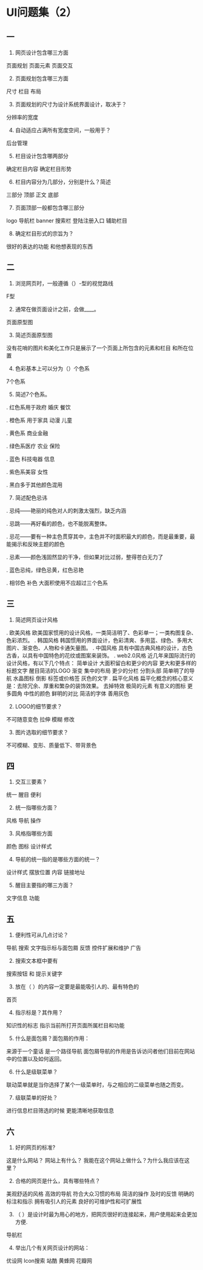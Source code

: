 # UI问题集（2）

## 一

1. 网页设计包含哪三方面

页面规划 页面元素 页面交互

2. 页面规划包含哪三方面

尺寸 栏目 布局

3. 页面规划的尺寸为设计系统界面设计，取决于？

分辨率的宽度

4. 自动适应占满所有宽度空间，一般用于？

后台管理

5. 栏目设计包含哪两部分

确定栏目内容 确定栏目形势

6. 栏目内容分为几部分，分别是什么？简述

三部分 顶部 正文 底部

7. 页面顶部一般都包含哪三部分

logo  导航栏 banner 搜索栏 登陆注册入口 辅助栏目

8. 确定栏目形式的宗旨为？

很好的表达的功能 和他想表现的东西

## 二

1. 浏览网页时，一般遵循（）-型的视觉路线

F型

2. 通常在做页面设计之前，会做____。

页面原型图

3. 简述页面原型图

没有花哨的图片和美化工作只是展示了一个页面上所包含的元素和栏目 和所在位置

4. 色彩基本上可以分为（）个色系

7个色系

5. 简述7个色系。

. 红色系用于政府 婚庆 餐饮

. 橙色系 用于家具 动漫 儿童

. 黄色系 商业金融

. 绿色系医疗 农业 保险

. 蓝色 科技电器 信息

. 紫色系美容 女性

. 黑白多于其他颜色混用


7. 简述配色忌讳

. 忌纯——艳丽的纯色对人的刺激太强烈，缺乏内涵

. 忌跳——再好看的颜色，也不能脱离整体。

. 忌花——要有一种主色贯穿其中，主色并不时面积最大的颜色，而是最重要，最能揭示和反映主题的颜色

. 忌素——颜色浅固然显的干净，但如果对比过弱，整得苍白无力了

. 蓝色忌纯，绿色忌黄，红色忌艳

. 相邻色 补色 大面积使用不应超过三个色系

## 三

1. 简述网页设计风格

. 欧美风格  欧美国家惯用的设计风格，一类简洁明了、色彩单一；一类构图复杂、色彩浓烈。
. 韩国风格  韩国惯用的界面设计，色彩清爽、多用蓝、绿色、多用大图片、渐变色、人物和卡通矢量图。
. 中国风格  具有中国古典风格的设计，古色古香，以具有中国特色的花纹或图案来装饰。
. web2.0风格  近几年来国际流行的设计风格，有以下几个特点： 
  简单设计 大面积留白和更少的内容 更大和更多样的标题文字 醒目简洁的LOGO 渐变 集中的布局  更少的分栏  分割头部 简单明了的导航 水晶图标 倒影
  标签或价格签 
  灰色的文字 
. 扁平化风格 扁平化概念的核心意义是：去除冗余、厚重和繁杂的装饰效果。 
  去掉特效 极简的元素 有意义的图标 更多圆角 中性的颜色 鲜明的对比 简洁的字体 善用灰色


2. LOGO的细节要求？

不可随意变色 拉伸 模糊 修改

3. 图片选取的细节要求？

不可模糊、变形、质量低下、带背景色


##  四

1. 交互三要素？

统一 醒目 便利

2. 统一指哪些方面？

风格 导航 操作

3. 风格指哪些方面

颜色 图标 设计样式

4. 导航的统一指的是哪些方面的统一？

设计样式 摆放位置 内容 链接地址

5. 醒目主要指的哪三方面？

文字信息 功能

## 五

1. 便利性可从几点讨论？

导航 搜索 文字指示标与面包屑 反馈 控件扩展和维护 广告

2. 搜索文本框中要有

搜索按钮 和 提示关键字

3. 放在（ ）的内容一定要是最能吸引人的、最有特色的

首页

4. 指示标是？其作用？

知识性的标志 指示当前所打开页面所属栏目和功能 

5. 什么是面包屑？面包屑的作用：

来源于一个童话 是一个路径导航
面包屑导航的作用是告诉访问者他们目前在网站中的位置以及如何返回。

6. 什么是级联菜单？


联动菜单就是当你选择了某个一级菜单时，与之相应的二级菜单也随之而变。

7. 级联菜单的好处？

进行信息栏目筛选的时候 更能清晰地获取信息

## 六

1. 好的网页的标准?

这是什么网站？ 网站上有什么？ 我能在这个网站上做什么？为什么我应该在这里？


2.  合格的网页是什么，具有哪些特点？

美观舒适的风格 高效的导航 符合大众习惯的布局 简洁的操作 及时的反馈 明确的标注和指示 拥有吸引人的元素 良好的可维护性和可扩展性

3. （ ）是设计时最为用心的地方，把网页很好的连接起来，用户使用起来会更加方便.

导航栏

4. 举出几个有关网页设计的网站：

优设网 Icon搜索 站酷 黄蜂网 花瓣网
